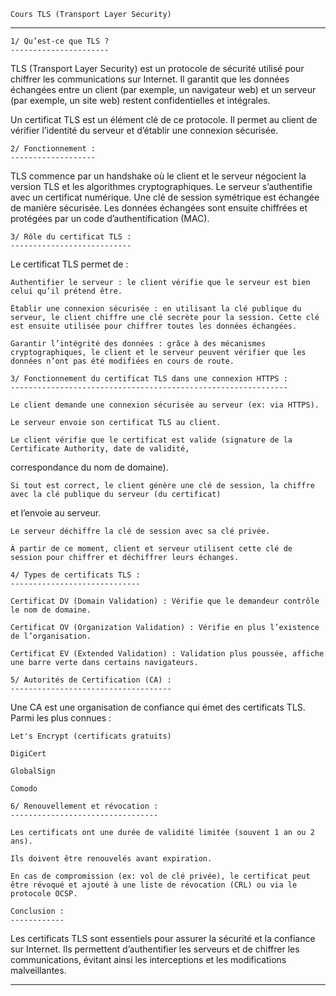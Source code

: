 	Cours TLS (Transport Layer Security)
************************************************************************
	
	1/ Qu’est-ce que TLS ?
	----------------------

TLS (Transport Layer Security) est un protocole de sécurité utilisé pour chiffrer les communications sur Internet.
Il garantit que les données échangées entre un client (par exemple, un navigateur web) et un serveur (par exemple, un site web)
restent confidentielles et intégrales.

Un certificat TLS est un élément clé de ce protocole. Il permet au client de vérifier l’identité du serveur et d’établir une
connexion sécurisée.

	2/ Fonctionnement :
	-------------------

TLS commence par un handshake où le client et le serveur négocient la version TLS et les algorithmes cryptographiques.
Le serveur s’authentifie avec un certificat numérique.
Une clé de session symétrique est échangée de manière sécurisée.
Les données échangées sont ensuite chiffrées et protégées par un code d’authentification (MAC).

	3/ Rôle du certificat TLS :
	---------------------------

Le certificat TLS permet de :

    Authentifier le serveur : le client vérifie que le serveur est bien celui qu’il prétend être.

    Établir une connexion sécurisée : en utilisant la clé publique du serveur, le client chiffre une clé secrète pour la session. Cette clé est ensuite utilisée pour chiffrer toutes les données échangées.

    Garantir l’intégrité des données : grâce à des mécanismes cryptographiques, le client et le serveur peuvent vérifier que les données n’ont pas été modifiées en cours de route.

	3/ Fonctionnement du certificat TLS dans une connexion HTTPS :
	--------------------------------------------------------------

    Le client demande une connexion sécurisée au serveur (ex: via HTTPS).

    Le serveur envoie son certificat TLS au client.

    Le client vérifie que le certificat est valide (signature de la Certificate Authority, date de validité,
correspondance du nom de domaine).

    Si tout est correct, le client génère une clé de session, la chiffre avec la clé publique du serveur (du certificat)
et l’envoie au serveur.

    Le serveur déchiffre la clé de session avec sa clé privée.

    À partir de ce moment, client et serveur utilisent cette clé de session pour chiffrer et déchiffrer leurs échanges.

	4/ Types de certificats TLS :
	-----------------------------

    Certificat DV (Domain Validation) : Vérifie que le demandeur contrôle le nom de domaine.

    Certificat OV (Organization Validation) : Vérifie en plus l’existence de l’organisation.

    Certificat EV (Extended Validation) : Validation plus poussée, affiche une barre verte dans certains navigateurs.

	5/ Autorités de Certification (CA) :
	------------------------------------

Une CA est une organisation de confiance qui émet des certificats TLS. Parmi les plus connues :

    Let's Encrypt (certificats gratuits)

    DigiCert

    GlobalSign

    Comodo

	6/ Renouvellement et révocation :
	---------------------------------

    Les certificats ont une durée de validité limitée (souvent 1 an ou 2 ans).

    Ils doivent être renouvelés avant expiration.

    En cas de compromission (ex: vol de clé privée), le certificat peut être révoqué et ajouté à une liste de révocation (CRL) ou via le protocole OCSP.

	Conclusion :
	------------

Les certificats TLS sont essentiels pour assurer la sécurité et la confiance sur Internet.
Ils permettent d’authentifier les serveurs et de chiffrer les communications, évitant ainsi les interceptions et
les modifications malveillantes.

*********************************************************************************************
